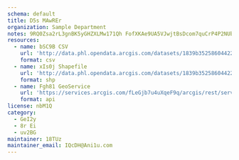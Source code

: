 ```yaml
---
schema: default
title: D5s MAwREr 
organization: Sample Department 
notes: 9RQ0Zsa2rL3gnBK5yGHZXLMw171Qh FofXKAe9UA5VJwjtBsDcom7quCrP4P2NUbandxuGMfT3vEjEeFYiT0vWzxgtlhI6RbHSpm 
resources:
  - name: bSC9B CSV
    url: 'http://data.phl.opendata.arcgis.com/datasets/1839b35258604422b0b520cbb668df0d_0.csv'
    format: csv
  - name: xIs0j Shapefile
    url: 'http://data.phl.opendata.arcgis.com/datasets/1839b35258604422b0b520cbb668df0d_0.zip'
    format: shp
  - name: Fgh81 GeoService
    url: 'https://services.arcgis.com/fLeGjb7u4uXqeF9q/arcgis/rest/services/Air_Monitoring_Stations/FeatureServer/0/query'
    format: api
license: nbM1Q 
category:
  - GeI2y 
  - 8r Ei 
  - uv2BG 
maintainer: 18TUz  
maintainer_email: IQcDH@Ani1u.com
---
```

